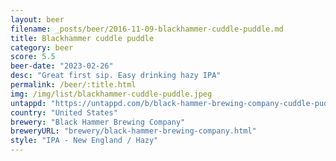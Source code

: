 ```yaml
---
layout: beer
filename: _posts/beer/2016-11-09-blackhammer-cuddle-puddle.md
title: Blackhammer cuddle puddle
category: beer
score: 5.5
beer-date: "2023-02-26"
desc: "Great first sip. Easy drinking hazy IPA"
permalink: /beer/:title.html
img: /img/list/blackhammer-cuddle-puddle.jpeg
untappd: "https://untappd.com/b/black-hammer-brewing-company-cuddle-puddle/4568837"
country: "United States"
brewery: "Black Hammer Brewing Company"
breweryURL: "brewery/black-hammer-brewing-company.html"
style: "IPA - New England / Hazy"
---
```

